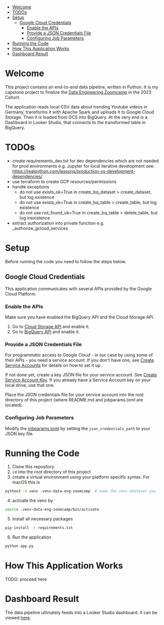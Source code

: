 - [Welcome](#welcome)
- [TODOs](#todos)
- [Setup](#setup)
  - [Google Cloud Credentials](#google-cloud-credentials)
    - [Enable the APIs](#enable-the-apis)
    - [Provide a JSON Credentials File](#provide-a-json-credentials-file)
    - [Configuring Job Parameters](#configuring-job-parameters)
- [Running the Code](#running-the-code)
- [How This Application Works](#how-this-application-works)
- [Dashboard Result](#dashboard-result)

# Welcome
This project contains an end-to-end data pipeline, written in Python. It is my capstone project to finalize the [Data Engineering Zoomcamp](https://github.com/DataTalksClub/data-engineering-zoomcamp#data-engineering-zoomcamp) in the 2023 Cohort. 

The application reads local CSV data about trending Youtube videos in Germany, transforms it with Apache Spark and uploads it to Google Cloud Storage. Then it is loaded from GCS into BigQuery. At the very end is a Dashboard in Looker Studio, that connects to the transformed table in BigQuery.

# TODOs
- create requirements_dev.txt for dev dependencies which are not needed for prod 
environments e.g. Jupyter for local iterative development 
see: https://realpython.com/lessons/production-vs-development-dependencies/
- use terraform to create GCP resources/permissions
- handle exceptions
    - do not use exists_ok=True in create_bq_dataset > create_dataset, but log existence
    - do not use exists_ok=True in create_bq_table > create_table, but log existence
    - do not use not_found_ok=True in create_bq_table > delete_table, but log inexistence
- extract authorization into private function e.g. _authorize_gcloud_services

# Setup
Before running the code you need to follow the steps below.

## Google Cloud Credentials
This application communicates with several APIs provided by the Google Cloud Platform.

### Enable the APIs
Make sure you have enabled the BigQuery API and the Cloud Storage API. 
1. Go to [Cloud Storage API](https://console.cloud.google.com/apis/library/storage-component.googleapis.com) and enable it.
2. Go to [BigQuery API](https://console.cloud.google.com/apis/library/storage-component.googleapis.com) and enable it.

### Provide a JSON Credentials File
For programmatic access to Google Cloud - in our case by using some of their APIs - you need a service account.
If you don't have one, see [Create Service Accounts](https://cloud.google.com/iam/docs/service-accounts-create) for details on how to set it up.

If not done yet, create a key JSON file for your service account. See [Create Service Account Key](https://cloud.google.com/iam/docs/keys-create-delete). If you already have a Service Account key on your local drive, use that one.

Place the JSON credentials file for your service account into the root directory of this project (where README.md and
jobparams.toml are located).

### Configuring Job Parameters
Modify the [jobparams.toml](./jobparams.toml) by setting the `json_credentials_path` to your JSON key file.

# Running the Code
1. Clone this repository
2. `cd` into the root directory of this project
3. create a virtual environment using your platform specific syntax. For macOS this is
```bash
python3 -m venv .venv-data-eng-zoomcamp  # name the venv whatever you like
```
4. activate the venv by 
```bash
source .venv-data-eng-zoomcamp/bin/activate
```
5. Install all necessary packages
```bash
pip install -r requirements.txt
```
6. Run the application 
```bash
python app.py
```

# How This Application Works
TODO: proceed here

# Dashboard Result
The data pipeline ultimately feeds into a Looker Studio dashboard. It can be viewed [here](https://lookerstudio.google.com/reporting/77a47276-3a27-4fe3-a57a-337966fcefe7). 